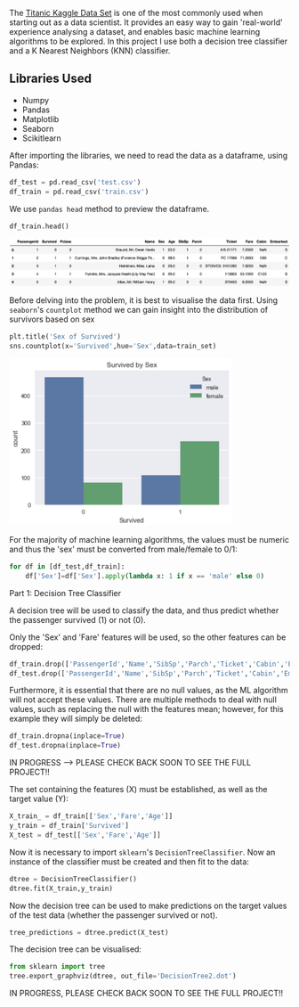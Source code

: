 The [Titanic Kaggle Data Set](https://www.kaggle.com/c/titanic) is one of the most commonly used when starting out as a data scientist. It provides an easy way to gain 'real-world' experience analysing a dataset, and enables basic machine learning algorithms to be explored. In this project I use both a decision tree classifier and a K Nearest Neighbors (KNN) classifier.

## Libraries Used

- Numpy
- Pandas
- Matplotlib
- Seaborn
- Scikitlearn

After importing the libraries, we need to read the data as a dataframe, using Pandas:

```python
df_test = pd.read_csv('test.csv')
df_train = pd.read_csv('train.csv')
```

We use `pandas head` method to preview the dataframe.

```python
df_train.head()
```
![df_train_head](https://github.com/jack-morgan/Personal-Website/raw/gh-pages/Images/titanic_head.png "Train DataFrame")

Before delving into the problem, it is best to visualise the data first. Using `seaborn`'s `countplot` method we can gain insight into the distribution of survivors based on sex

```python
plt.title('Sex of Survived')
sns.countplot(x='Survived',hue='Sex',data=train_set)
```

<img src="https://github.com/jack-morgan/Personal-Website/raw/gh-pages/Images/Survivedbysex.png" width="400" height="300" />

For the majority of machine learning algorithms, the values must be numeric and thus the 'sex' must be converted from male/female to 0/1:

```python
for df in [df_test,df_train]:
    df['Sex']=df['Sex'].apply(lambda x: 1 if x == 'male' else 0)
```

Part 1: Decision Tree Classifier

A decision tree will be used to classify the data, and thus predict whether the passenger survived (1) or not (0).

Only the 'Sex' and 'Fare' features will be used, so the other features can be dropped:


```python
df_train.drop(['PassengerId','Name','SibSp','Parch','Ticket','Cabin','Embarked','Pclass'],axis=1,inplace=True)
df_test.drop(['PassengerId','Name','SibSp','Parch','Ticket','Cabin','Embarked','Pclass'],axis=1,inplace=True)
```

Furthermore, it is essential that there are no null values, as the ML algorithm will not accept these values. There are multiple methods to deal with null values, such as replacing the null with the features mean; however, for this example they will simply be deleted:

```python
df_train.dropna(inplace=True)
df_test.dropna(inplace=True)
```

IN PROGRESS --> PLEASE CHECK BACK SOON TO SEE THE FULL PROJECT!!

The set containing the features (X) must be established, as well as the target value (Y):

```python
X_train_ = df_train[['Sex','Fare','Age']]
y_train = df_train['Survived']
X_test = df_test[['Sex','Fare','Age']]
```
Now it is necessary to import `sklearn`'s `DecisionTreeClassifier`. Now an instance of the classifier must be created and then fit to the data:

```python
dtree = DecisionTreeClassifier()
dtree.fit(X_train,y_train)
```
Now the decision tree can be used to make predictions on the target values of the test data (whether the passenger survived or not).

```python
tree_predictions = dtree.predict(X_test)
```
The decision tree can be visualised:

```python
from sklearn import tree
tree.export_graphviz(dtree, out_file='DecisionTree2.dot')
```

IN PROGRESS, PLEASE CHECK BACK SOON TO SEE THE FULL PROJECT!!
